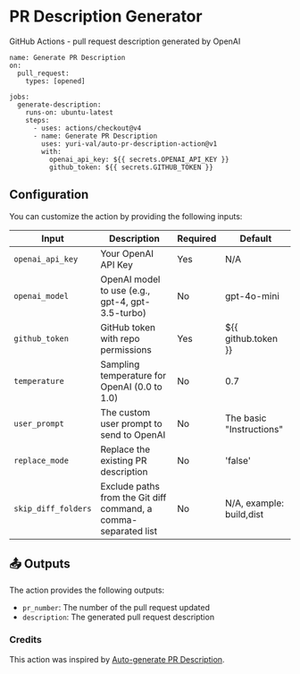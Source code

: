 # PR Description Generator

GitHub Actions - pull request description generated by OpenAI

```
name: Generate PR Description
on:
  pull_request:
    types: [opened]

jobs:
  generate-description:
    runs-on: ubuntu-latest
    steps:
      - uses: actions/checkout@v4
      - name: Generate PR Description
        uses: yuri-val/auto-pr-description-action@v1
        with:
          openai_api_key: ${{ secrets.OPENAI_API_KEY }}
          github_token: ${{ secrets.GITHUB_TOKEN }}
```

## Configuration

You can customize the action by providing the following inputs:

| Input               | Description                                                     | Required | Default                  |
| ------------------- | --------------------------------------------------------------- | -------- | ------------------------ |
| `openai_api_key`    | Your OpenAI API Key                                             | Yes      | N/A                      |
| `openai_model`      | OpenAI model to use (e.g., gpt-4, gpt-3.5-turbo)                | No       | gpt-4o-mini              |
| `github_token`      | GitHub token with repo permissions                              | Yes      | ${{ github.token }}      |
| `temperature`       | Sampling temperature for OpenAI (0.0 to 1.0)                    | No       | 0.7                      |
| `user_prompt`       | The custom user prompt to send to OpenAI                        | No       | The basic "Instructions" |
| `replace_mode`      | Replace the existing PR description                             | No       | 'false'                  |
| `skip_diff_folders` | Exclude paths from the Git diff command, a comma-separated list | No       | N/A, example: build,dist |

## 📤 Outputs

The action provides the following outputs:

- `pr_number`: The number of the pull request updated
- `description`: The generated pull request description

### Credits

This action was inspired by [Auto-generate PR Description](https://github.com/marketplace/actions/auto-generate-pr-description).
